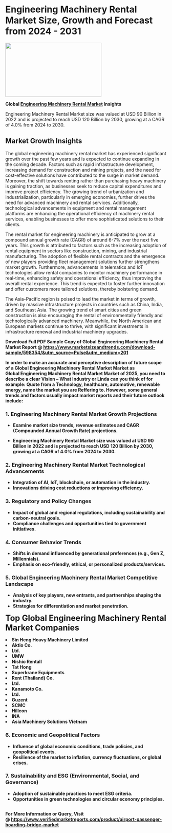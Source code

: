 <H1>Engineering Machinery Rental Market Size, Growth and Forecast from 2024 - 2031</H1><img class="aligncenter size-medium wp-image-584254" src="https://thirdeyenews.in/wp-content/uploads/2024/09/Global-Market-Research-300x168.jpeg" alt="" width="300" height="168" /><p><strong>Global&nbsp;<a href="https://www.marketsizeandtrends.com/download-sample/598354/&amp;utm_source=Pulse&amp;utm_medium=201">Engineering Machinery Rental Market</a> Insights</strong></p><p>Engineering Machinery Rental Market size was valued at USD 90 Billion in 2022 and is projected to reach USD 120 Billion by 2030, growing at a CAGR of 4.0% from 2024 to 2030.</p><p><h2>Market Growth Insights</h2> <p>The global engineering machinery rental market has experienced significant growth over the past few years and is expected to continue expanding in the coming decade. Factors such as rapid infrastructure development, increasing demand for construction and mining projects, and the need for cost-effective solutions have contributed to the surge in market demand. Moreover, the shift towards renting rather than purchasing heavy machinery is gaining traction, as businesses seek to reduce capital expenditures and improve project efficiency. The growing trend of urbanization and industrialization, particularly in emerging economies, further drives the need for advanced machinery and rental services. Additionally, technological advancements in equipment and rental management platforms are enhancing the operational efficiency of machinery rental services, enabling businesses to offer more sophisticated solutions to their clients.</p> <p><strong></strong></p> <p>The rental market for engineering machinery is anticipated to grow at a compound annual growth rate (CAGR) of around 6-7% over the next five years. This growth is attributed to factors such as the increasing adoption of rental equipment in sectors like construction, mining, and industrial manufacturing. The adoption of flexible rental contracts and the emergence of new players providing fleet management solutions further strengthens market growth. Furthermore, advancements in telematics and IoT technologies allow rental companies to monitor machinery performance in real-time, enhancing safety and operational efficiency, thus improving the overall rental experience. This trend is expected to foster further innovation and offer customers more tailored solutions, thereby bolstering demand. <p>The Asia-Pacific region is poised to lead the market in terms of growth, driven by massive infrastructure projects in countries such as China, India, and Southeast Asia. The growing trend of smart cities and green construction is also encouraging the rental of environmentally friendly and technologically advanced machinery. Meanwhile, the North American and European markets continue to thrive, with significant investments in infrastructure renewal and industrial machinery upgrades.</p> <p><strong></p><p><span class=""><strong>Download Full PDF Sample Copy of Global Engineering Machinery Rental Market Report</strong> @ <a href="https://www.marketsizeandtrends.com/download-sample/598354/&amp;utm_source=Pulse&amp;utm_medium=201" target="_blank">https://www.marketsizeandtrends.com/download-sample/598354/&amp;utm_source=Pulse&amp;utm_medium=201</a></span></p><p>In order to make an accurate and perceptive description of future scope of a Global&nbsp;Engineering Machinery Rental Market Market as Global&nbsp;Engineering Machinery Rental Market Market of 2025, you need to describe a clear Vision &ndash; What Industry or Linda can you think of for example: Quote from a Technology, healthcare, automotive, renewable energy, name the market you are Reffering to. However, some general trends and factors usually impact market reports and their future outlook include:</p><h3>1.&nbsp;<strong>Engineering Machinery Rental Market Growth Projections</strong></h3><ul><li>Examine market size trends, revenue estimates and CAGR (Compounded Annual Growth Rate) projections.</li><li><p>Engineering Machinery Rental Market size was valued at USD 90 Billion in 2022 and is projected to reach USD 120 Billion by 2030, growing at a CAGR of 4.0% from 2024 to 2030.</p></li></ul><h3>2.&nbsp;<strong>Engineering Machinery Rental Market Technological Advancements</strong></h3><ul><li>Integration of AI, IoT, blockchain, or automation in the industry.</li><li>Innovations driving cost reductions or improving efficiency.</li></ul><h3>3.&nbsp;<strong>Regulatory and Policy Changes</strong></h3><ul><li>Impact of global and regional regulations, including sustainability and carbon-neutral goals.</li><li>Compliance challenges and opportunities tied to government initiatives.</li></ul><h3>4.&nbsp;<strong>Consumer Behavior Trends</strong></h3><ul><li>Shifts in demand influenced by generational preferences (e.g., Gen Z, Millennials).</li><li>Emphasis on eco-friendly, ethical, or personalized products/services.</li></ul><h3>5.&nbsp;<strong>Global Engineering Machinery Rental Market Competitive Landscape</strong></h3><ul><li>Analysis of key players, new entrants, and partnerships shaping the industry.</li><li>Strategies for differentiation and market penetration.</li></ul><p data-pm-slice="1 1 []"><span style="color: inherit; font-family: inherit; font-size: 25px;">Top Global Engineering Machinery Rental Market Companies</span></p><div class="" data-test-id=""><p><li>Sin Heng Heavy Machinery Limited</li><li> Aktio Co.</li><li> Ltd.</li><li> UMW</li><li> Nishio Rentall</li><li> Tat Hong</li><li> Superkrane Equipments</li><li> Rent (Thailand) Co.</li><li>Ltd.</li><li> Kanamoto Co.</li><li> Ltd.</li><li> Guzent</li><li> SCMC</li><li> Hillcon</li><li> INA</li><li> Asia Machinery Solutions Vietnam</li></p></div><h3>6.&nbsp;<strong>Economic and Geopolitical Factors</strong></h3><ul><li>Influence of global economic conditions, trade policies, and geopolitical events.</li><li>Resilience of the market to inflation, currency fluctuations, or global crises.</li></ul><h3>7.&nbsp;<strong>Sustainability and ESG (Environmental, Social, and Governance)</strong></h3><ul><li>Adoption of sustainable practices to meet ESG criteria.</li><li>Opportunities in green technologies and circular economy principles.</li></ul><h2><strong style="font-size: 14px;">For More Information or Query, Visit @&nbsp;</strong><a style="background-color: #ffffff; font-size: 14px;" href="https://www.marketsizeandtrends.com/report/engineering-machinery-rental-market/" target="_blank">https://www.verifiedmarketreports.com/product/airport-passenger-boarding-bridge-market</a></h2>